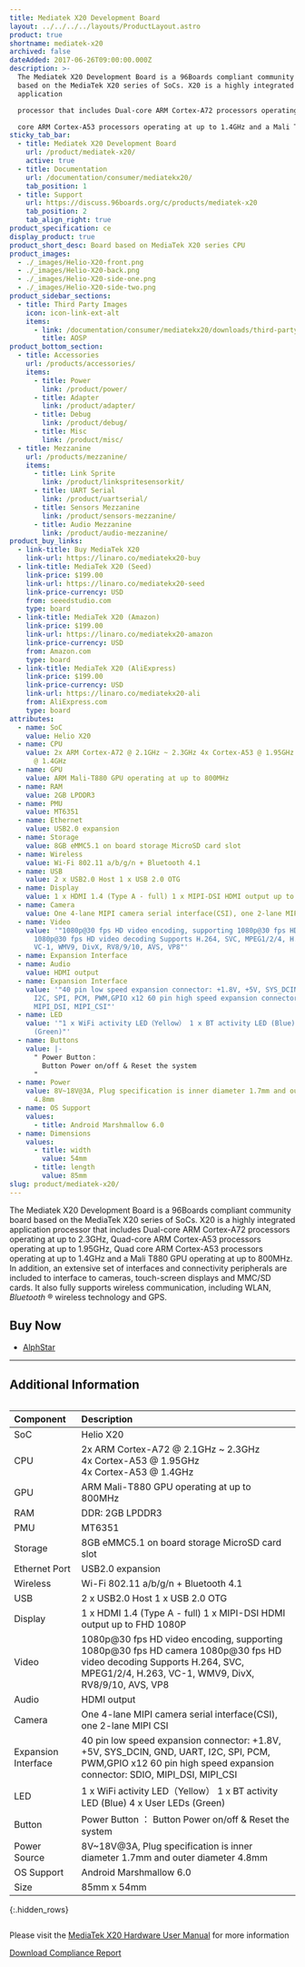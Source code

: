 ```yaml
---
title: Mediatek X20 Development Board
layout: ../../../../layouts/ProductLayout.astro
product: true
shortname: mediatek-x20
archived: false
dateAdded: 2017-06-26T09:00:00.000Z
description: >-
  The Mediatek X20 Development Board is a 96Boards compliant community board
  based on the MediaTek X20 series of SoCs. X20 is a highly integrated
  application

  processor that includes Dual-core ARM Cortex-A72 processors operating at up to 2.3GHz, Quad-core ARM Cortex-A53 processors operating at up to 1.95GHz, Quad

  core ARM Cortex-A53 processors operating at up to 1.4GHz and a Mali T880 GPU operating at up to 800MHz.
sticky_tab_bar:
  - title: Mediatek X20 Development Board
    url: /product/mediatek-x20/
    active: true
  - title: Documentation
    url: /documentation/consumer/mediatekx20/
    tab_position: 1
  - title: Support
    url: https://discuss.96boards.org/c/products/mediatek-x20
    tab_position: 2
    tab_align_right: true
product_specification: ce
display_product: true
product_short_desc: Board based on MediaTek X20 series CPU
product_images:
  - ./_images/Helio-X20-front.png
  - ./_images/Helio-X20-back.png
  - ./_images/Helio-X20-side-one.png
  - ./_images/Helio-X20-side-two.png
product_sidebar_sections:
  - title: Third Party Images
    icon: icon-link-ext-alt
    items:
      - link: /documentation/consumer/mediatekx20/downloads/third-party/aosp/
        title: AOSP
product_bottom_section:
  - title: Accessories
    url: /products/accessories/
    items:
      - title: Power
        link: /product/power/
      - title: Adapter
        link: /product/adapter/
      - title: Debug
        link: /product/debug/
      - title: Misc
        link: /product/misc/
  - title: Mezzanine
    url: /products/mezzanine/
    items:
      - title: Link Sprite
        link: /product/linkspritesensorkit/
      - title: UART Serial
        link: /product/uartserial/
      - title: Sensors Mezzanine
        link: /product/sensors-mezzanine/
      - title: Audio Mezzanine
        link: /product/audio-mezzanine/
product_buy_links:
  - link-title: Buy MediaTek X20
    link-url: https://linaro.co/mediatekx20-buy
  - link-title: MediaTek X20 (Seed)
    link-price: $199.00
    link-url: https://linaro.co/mediatekx20-seed
    link-price-currency: USD
    from: seeedstudio.com
    type: board
  - link-title: MediaTek X20 (Amazon)
    link-price: $199.00
    link-url: https://linaro.co/mediatekx20-amazon
    link-price-currency: USD
    from: Amazon.com
    type: board
  - link-title: MediaTek X20 (AliExpress)
    link-price: $199.00
    link-price-currency: USD
    link-url: https://linaro.co/mediatekx20-ali
    from: AliExpress.com
    type: board
attributes:
  - name: SoC
    value: Helio X20
  - name: CPU
    value: 2x ARM Cortex-A72 @ 2.1GHz ~ 2.3GHz 4x Cortex-A53 @ 1.95GHz 4x Cortex-A53
      @ 1.4GHz
  - name: GPU
    value: ARM Mali-T880 GPU operating at up to 800MHz
  - name: RAM
    value: 2GB LPDDR3
  - name: PMU
    value: MT6351
  - name: Ethernet
    value: USB2.0 expansion
  - name: Storage
    value: 8GB eMMC5.1 on board storage MicroSD card slot
  - name: Wireless
    value: Wi-Fi 802.11 a/b/g/n + Bluetooth 4.1
  - name: USB
    value: 2 x USB2.0 Host 1 x USB 2.0 OTG
  - name: Display
    value: 1 x HDMI 1.4 (Type A - full) 1 x MIPI-DSI HDMI output up to FHD 1080P
  - name: Camera
    value: One 4-lane MIPI camera serial interface(CSI), one 2-lane MIPI CSI
  - name: Video
    value: '"1080p@30 fps HD video encoding, supporting 1080p@30 fps HD camera
      1080p@30 fps HD video decoding Supports H.264, SVC, MPEG1/2/4, H.263,
      VC-1, WMV9, DivX, RV8/9/10, AVS, VP8"'
  - name: Expansion Interface
  - name: Audio
    value: HDMI output
  - name: Expansion Interface
    value: '"40 pin low speed expansion connector: +1.8V, +5V, SYS_DCIN, GND, UART,
      I2C, SPI, PCM, PWM,GPIO x12 60 pin high speed expansion connector: SDIO,
      MIPI_DSI, MIPI_CSI"'
  - name: LED
    value: '"1 x WiFi activity LED（Yellow） 1 x BT activity LED (Blue) 4 x User LEDs
      (Green)"'
  - name: Buttons
    value: |-
      " Power Button：
        Button Power on/off & Reset the system
      "
  - name: Power
    value: 8V~18V@3A, Plug specification is inner diameter 1.7mm and outer diameter
      4.8mm
  - name: OS Support
    values:
      - title: Android Marshmallow 6.0
  - name: Dimensions
    values:
      - title: width
        value: 54mm
      - title: length
        value: 85mm
slug: product/mediatek-x20/
---
```

The Mediatek X20 Development Board is a 96Boards compliant community board based on the MediaTek X20 series of SoCs. X20 is a highly integrated application
processor that includes Dual-core ARM Cortex-A72 processors operating at up to 2.3GHz, Quad-core ARM Cortex-A53 processors operating at up to 1.95GHz, Quad
core ARM Cortex-A53 processors operating at up to 1.4GHz and a Mali T880 GPU operating at up to 800MHz. In addition, an extensive set of interfaces and
connectivity peripherals are included to interface to cameras, touch-screen displays and MMC/SD cards. It also fully supports wireless communication, including
WLAN, _Bluetooth_ ® wireless technology and GPS.

## Buy Now

- [AlphStar](http://link.linaro.org/MediatekX20-buy)

***

## Additional Information
<div style="overflow-x:scroll;" markdown="1">

|   Component          |   Description                                                                                    |
|:---------------------|:-------------------------------------------------------------------------------------------------|
|  SoC                 | Helio X20                                                                                        |
|  CPU                 | 2x ARM Cortex-A72 @ 2.1GHz ~ 2.3GHz<br>4x Cortex-A53 @ 1.95GHz<br>4x Cortex-A53 @ 1.4GHz         |
|  GPU                 | ARM Mali-T880 GPU operating at up to 800MHz                                                      |
|  RAM                 | DDR: 2GB LPDDR3                                                                                  |
|  PMU                 | MT6351                                                                                           |
|  Storage             | 8GB eMMC5.1 on board storage MicroSD card slot	                                                  |
|  Ethernet Port       | USB2.0 expansion                                                                                 |
|  Wireless            | Wi-Fi 802.11 a/b/g/n + Bluetooth 4.1                                                             |
|  USB                 | 2 x USB2.0 Host 1 x USB 2.0 OTG                                                                  |
|  Display             | 1 x HDMI 1.4 (Type A - full) 1 x MIPI-DSI HDMI output up to FHD 1080P                            |
|  Video               | 1080p@30 fps HD video encoding, supporting 1080p@30 fps HD camera 1080p@30 fps HD video decoding Supports H.264, SVC, MPEG1/2/4, H.263, VC-1, WMV9, DivX, RV8/9/10, AVS, VP8                                                        |
|  Audio               | HDMI output                                                                                      |
|  Camera              | One 4-lane MIPI camera serial interface(CSI), one 2-lane MIPI CSI                                |
|  Expansion Interface | 40 pin low speed expansion connector: +1.8V, +5V, SYS_DCIN, GND, UART, I2C, SPI, PCM, PWM,GPIO x12 60 pin high speed expansion connector:   SDIO, MIPI_DSI, MIPI_CSI                                                                |
|  LED                 | 1 x WiFi activity LED（Yellow） 1 x BT  activity LED (Blue) 4 x User LEDs (Green)                |
|  Button              | Power Button ： Button Power on/off & Reset the system                                           |
|  Power Source        | 8V~18V@3A, Plug specification is inner diameter 1.7mm and outer diameter 4.8mm                   |
|  OS Support          | Android Marshmallow 6.0                                                                          |
|  Size                | 85mm x 54mm                                                                                      |
{:.hidden_rows}

</div>

Please visit the [MediaTek X20 Hardware User Manual](https://www.96boards.org/documentation/consumer/mediatekx20/hardware-docs/) for more information

<a href="/documentation/consumer/mediatekx20/hardware-docs/files/compliance-mediatekx20.pdf" class="btn blog-read-more-btn center-block">Download Compliance Report</a>
